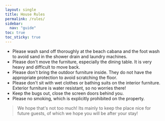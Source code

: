 ```yaml
---
layout: single
title: House Rules
permalink: /rules/
sidebar:
  nav: "guide"
toc: true
toc_sticky: true
---
```

* Please wash sand off thoroughly at the beach cabana and the foot wash to avoid sand in the shower drain and laundry machines.
* Please don't move the furniture, especially the dining table. It is very heavy and difficult to move back.
* Please don't bring the outdoor furniture inside. They do not have the appropriate protection to avoid scratching the floor.
* Please don't sit with wet clothes or bathing suits on the interior furniture. Exterior furniture is water resistant, so no worries there!
* Keep the bugs out, close the screen doors behind you.
* Please no smoking, which is explicitly prohibited on the property.

> We hope that's not too much! Its mainly to keep the place nice for future guests, of which we hope you will be after your stay!
